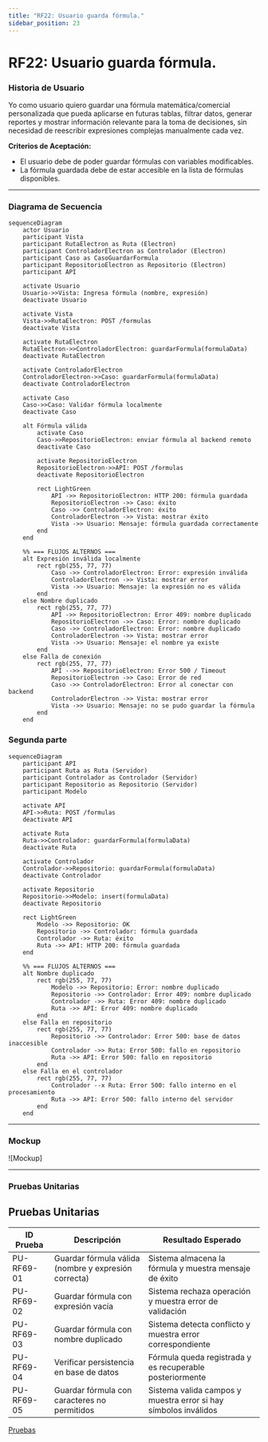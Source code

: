 ```yaml
---
title: "RF22: Usuario guarda fórmula."  
sidebar_position: 23
---
```


# RF22: Usuario guarda fórmula.

### Historia de Usuario

Yo como usuario quiero guardar una fórmula matemática/comercial personalizada que pueda aplicarse en futuras tablas, filtrar datos, generar reportes y mostrar información relevante para la toma de decisiones, sin necesidad de reescribir expresiones complejas manualmente cada vez.

  **Criterios de Aceptación:**
  
  - El usuario debe de poder guardar fórmulas con variables modificables.
  - La fórmula guardada debe de estar accesible en la lista de fórmulas disponibles.


---

### Diagrama de Secuencia
```mermaid
sequenceDiagram
    actor Usuario
    participant Vista
    participant RutaElectron as Ruta (Electron)
    participant ControladorElectron as Controlador (Electron)
    participant Caso as CasoGuardarFormula
    participant RepositorioElectron as Repositorio (Electron)
    participant API

    activate Usuario
    Usuario->>Vista: Ingresa fórmula (nombre, expresión)
    deactivate Usuario

    activate Vista
    Vista->>RutaElectron: POST /formulas
    deactivate Vista

    activate RutaElectron
    RutaElectron->>ControladorElectron: guardarFormula(formulaData)
    deactivate RutaElectron

    activate ControladorElectron
    ControladorElectron->>Caso: guardarFormula(formulaData)
    deactivate ControladorElectron

    activate Caso
    Caso->>Caso: Validar fórmula localmente
    deactivate Caso

    alt Fórmula válida
        activate Caso
        Caso->>RepositorioElectron: enviar fórmula al backend remoto
        deactivate Caso

        activate RepositorioElectron
        RepositorioElectron->>API: POST /formulas
        deactivate RepositorioElectron

        rect LightGreen
            API ->> RepositorioElectron: HTTP 200: fórmula guardada
            RepositorioElectron ->> Caso: éxito
            Caso ->> ControladorElectron: éxito
            ControladorElectron ->> Vista: mostrar éxito
            Vista ->> Usuario: Mensaje: fórmula guardada correctamente
        end
    end

    %% === FLUJOS ALTERNOS ===
    alt Expresión inválida localmente
        rect rgb(255, 77, 77)
            Caso ->> ControladorElectron: Error: expresión inválida
            ControladorElectron ->> Vista: mostrar error
            Vista ->> Usuario: Mensaje: la expresión no es válida
        end
    else Nombre duplicado
        rect rgb(255, 77, 77)
            API ->> RepositorioElectron: Error 409: nombre duplicado
            RepositorioElectron ->> Caso: Error: nombre duplicado
            Caso ->> ControladorElectron: Error: nombre duplicado
            ControladorElectron ->> Vista: mostrar error
            Vista ->> Usuario: Mensaje: el nombre ya existe
        end
    else Falla de conexión
        rect rgb(255, 77, 77)
            API -->> RepositorioElectron: Error 500 / Timeout
            RepositorioElectron ->> Caso: Error de red
            Caso ->> ControladorElectron: Error al conectar con backend
            ControladorElectron ->> Vista: mostrar error
            Vista ->> Usuario: Mensaje: no se pudo guardar la fórmula
        end
    end
```

### Segunda parte
```mermaid
sequenceDiagram
    participant API
    participant Ruta as Ruta (Servidor)
    participant Controlador as Controlador (Servidor)
    participant Repositorio as Repositorio (Servidor)
    participant Modelo

    activate API
    API->>Ruta: POST /formulas
    deactivate API

    activate Ruta
    Ruta->>Controlador: guardarFormula(formulaData)
    deactivate Ruta

    activate Controlador
    Controlador->>Repositorio: guardarFormula(formulaData)
    deactivate Controlador

    activate Repositorio
    Repositorio->>Modelo: insert(formulaData)
    deactivate Repositorio

    rect LightGreen
        Modelo ->> Repositorio: OK
        Repositorio ->> Controlador: fórmula guardada
        Controlador ->> Ruta: éxito
        Ruta ->> API: HTTP 200: fórmula guardada
    end

    %% === FLUJOS ALTERNOS ===
    alt Nombre duplicado
        rect rgb(255, 77, 77)
            Modelo ->> Repositorio: Error: nombre duplicado
            Repositorio ->> Controlador: Error 409: nombre duplicado
            Controlador ->> Ruta: Error 409: nombre duplicado
            Ruta ->> API: Error 409: nombre duplicado
        end
    else Falla en repositorio
        rect rgb(255, 77, 77)
            Repositorio ->> Controlador: Error 500: base de datos inaccesible
            Controlador ->> Ruta: Error 500: fallo en repositorio
            Ruta ->> API: Error 500: fallo en repositorio
        end
    else Falla en el controlador
        rect rgb(255, 77, 77)
            Controlador --x Ruta: Error 500: fallo interno en el procesamiento
            Ruta ->> API: Error 500: fallo interno del servidor
        end
    end
```
---

### Mockup

![Mockup]


---

### Pruebas Unitarias 
## Pruebas Unitarias

| ID Prueba    | Descripción                                      | Resultado Esperado                              |
|-------------|------------------------------------------------|-----------------------------------------------|
| PU-RF69-01 | Guardar fórmula válida (nombre y expresión correcta) | Sistema almacena la fórmula y muestra mensaje de éxito |
| PU-RF69-02 | Guardar fórmula con expresión vacía              | Sistema rechaza operación y muestra error de validación |
| PU-RF69-03 | Guardar fórmula con nombre duplicado            | Sistema detecta conflicto y muestra error correspondiente |
| PU-RF69-04 | Verificar persistencia en base de datos         | Fórmula queda registrada y es recuperable posteriormente |
| PU-RF69-05 | Guardar fórmula con caracteres no permitidos    | Sistema valida campos y muestra error si hay símbolos inválidos |

[Pruebas](https://docs.google.com/spreadsheets/d/1W-JW32dTsfI22-Yl5LydMhiu-oXHH_xo3hWvK6FHeLw/edit?gid=1362976154#gid=1362976154)